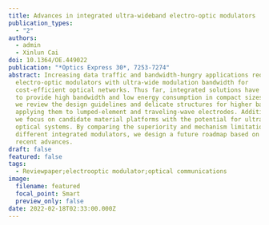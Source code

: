 ```yaml
---
title: Advances in integrated ultra-wideband electro-optic modulators
publication_types:
  - "2"
authors:
  - admin
  - Xinlun Cai
doi: 10.1364/OE.449022
publication: "*Optics Express 30*, 7253-7274"
abstract: Increasing data traffic and bandwidth-hungry applications require
  electro-optic modulators with ultra-wide modulation bandwidth for
  cost-efficient optical networks. Thus far, integrated solutions have emerged
  to provide high bandwidth and low energy consumption in compact sizes. Here,
  we review the design guidelines and delicate structures for higher bandwidth,
  applying them to lumped-element and traveling-wave electrodes. Additionally,
  we focus on candidate material platforms with the potential for ultra-wideband
  optical systems. By comparing the superiority and mechanism limitations of
  different integrated modulators, we design a future roadmap based on the
  recent advances.
draft: false
featured: false
tags:
  - Reviewpaper;electrooptic modulator;optical communications
image:
  filename: featured
  focal_point: Smart
  preview_only: false
date: 2022-02-18T02:33:00.000Z
---
```

